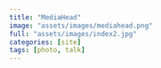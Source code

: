 ```yaml
---
title: "MediaHead"
image: "assets/images/mediahead.png"
full: "assets/images/index2.jpg"
categories: [site]
tags: [photo, talk]
---
```

